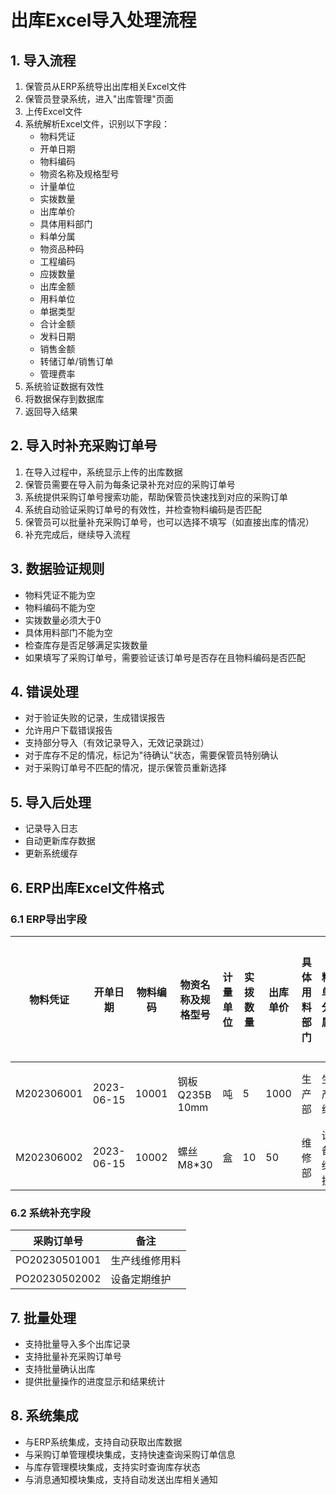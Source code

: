 # 出库Excel导入处理流程

## 1. 导入流程

1. 保管员从ERP系统导出出库相关Excel文件
2. 保管员登录系统，进入"出库管理"页面
3. 上传Excel文件
4. 系统解析Excel文件，识别以下字段：
   - 物料凭证
   - 开单日期
   - 物料编码
   - 物资名称及规格型号
   - 计量单位
   - 实拨数量
   - 出库单价
   - 具体用料部门
   - 料单分属
   - 物资品种码
   - 工程编码
   - 应拨数量
   - 出库金额
   - 用料单位
   - 单据类型
   - 合计金额
   - 发料日期
   - 销售金额
   - 转储订单/销售订单
   - 管理费率
5. 系统验证数据有效性
6. 将数据保存到数据库
7. 返回导入结果

## 2. 导入时补充采购订单号

1. 在导入过程中，系统显示上传的出库数据
2. 保管员需要在导入前为每条记录补充对应的采购订单号
3. 系统提供采购订单号搜索功能，帮助保管员快速找到对应的采购订单
4. 系统自动验证采购订单号的有效性，并检查物料编码是否匹配
5. 保管员可以批量补充采购订单号，也可以选择不填写（如直接出库的情况）
6. 补充完成后，继续导入流程

## 3. 数据验证规则

- 物料凭证不能为空
- 物料编码不能为空
- 实拨数量必须大于0
- 具体用料部门不能为空
- 检查库存是否足够满足实拨数量
- 如果填写了采购订单号，需要验证该订单号是否存在且物料编码是否匹配

## 4. 错误处理

- 对于验证失败的记录，生成错误报告
- 允许用户下载错误报告
- 支持部分导入（有效记录导入，无效记录跳过）
- 对于库存不足的情况，标记为"待确认"状态，需要保管员特别确认
- 对于采购订单号不匹配的情况，提示保管员重新选择

## 5. 导入后处理

- 记录导入日志
- 自动更新库存数据
- 更新系统缓存

## 6. ERP出库Excel文件格式

### 6.1 ERP导出字段
| 物料凭证 | 开单日期 | 物料编码 | 物资名称及规格型号 | 计量单位 | 实拨数量 | 出库单价 | 具体用料部门 | 料单分属 | 物资品种码 | 工程编码 | 应拨数量 | 出库金额 | 用料单位 | 单据类型 | 合计金额 | 发料日期 | 销售金额 | 转储订单/销售订单 | 管理费率 |
|---------|---------|---------|-------------------|---------|---------|---------|------------|---------|---------|---------|---------|---------|---------|---------|---------|---------|---------|-----------------|--------|
| M202306001 | 2023-06-15 | 10001 | 钢板 Q235B 10mm | 吨 | 5 | 1000 | 生产部 | 生产线 | A001 | P2023001 | 5 | 5000 | 生产部 | 正常出库 | 5000 | 2023-06-16 | 0 | - | 3% |
| M202306002 | 2023-06-15 | 10002 | 螺丝 M8*30 | 盒 | 10 | 50 | 维修部 | 设备维护 | B002 | P2023002 | 10 | 500 | 维修部 | 正常出库 | 500 | 2023-06-16 | 0 | - | 3% |

### 6.2 系统补充字段
| 采购订单号 | 备注 |
|------------|------|
| PO20230501001 | 生产线维修用料 |
| PO20230502002 | 设备定期维护 |

## 7. 批量处理

- 支持批量导入多个出库记录
- 支持批量补充采购订单号
- 支持批量确认出库
- 提供批量操作的进度显示和结果统计

## 8. 系统集成

- 与ERP系统集成，支持自动获取出库数据
- 与采购订单管理模块集成，支持快速查询采购订单信息
- 与库存管理模块集成，支持实时查询库存状态
- 与消息通知模块集成，支持自动发送出库相关通知
